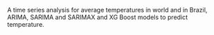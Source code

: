 A time series analysis for average temperatures in world and in Brazil, ARIMA, SARIMA and SARIMAX and XG Boost models to predict temperature.